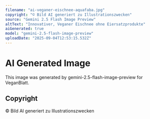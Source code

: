 ```yaml
---
filename: "ai-veganer-eischnee-aquafaba.jpg"
copyright: "© Bild AI generiert zu Illustrationszwecken"
source: "Gemini 2.5 Flash Image Preview"
altText: "Innovativer, Veganer Eischnee ohne Eiersatzprodukte"
aiGenerated: true
model: "gemini-2.5-flash-image-preview"
uploadDate: "2025-09-04T12:53:15.532Z"
---
```


# AI Generated Image

This image was generated by gemini-2.5-flash-image-preview for VeganBlatt.

## Copyright
© Bild AI generiert zu Illustrationszwecken
